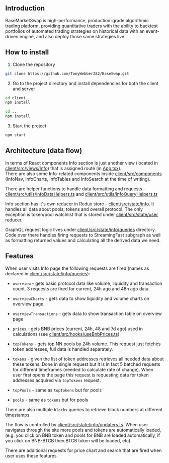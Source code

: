 ## Introduction
BaseMarketSwap is high-performance, production-grade algorithmic trading platform, providing quantitative traders with the ability to backtest portfolios of automated trading strategies on historical data with an event-driven engine, and also deploy those same strategies live.

## How to install

1. Clone the repository

```bash
git clone https://github.com/TonyWebber282/BaseSwap.git
```
2. Go to the project directory and install dependencies for both the client and server

```bash
cd client
npm install
```

```bash
cd ..
npm install
```

3. Start the project

```bash
npm start
```

## Architecture (data flow)

In terms of React components Info section is just another view (located in [client/src/views/Info](../client/src/views/Info)) that is assigned route (in [App.tsx](../client/src/App.tsx)).  
There are also some Info-related components inside [client/src/components](../client/src/components) (InfoNav, InfoCharts, InfoTables and InfoSearch at the time of writing).

There are helper functions to handle data formatting and requests - [client/src/utils/infoDataHelpers.ts](../client/src/utils/infoDataHelpers.ts) and [client/src/utils/infoQueryHelpers.ts](../client/src/utils/infoQueryHelpers.ts)

Info section has it's own reducer in Redux store - [client/src/state/info](../client/src/state/info). It handles all data about pools, tokens and overall protocol. The only exception is token/pool watchlist that is stored under [client/src/state/user](../client/src/state/user) reducer.

GraphQL request logic lives under [client/src/state/info/queries](../client/src/state/info/queries) directory. Code over there handles firing requests to StreamingFast subgraph as well as formatting returned values and calculating all the derived data we need.

## Features

When user visits Info page the following requests are fired (names as declared in [client/src/state/info/queries](../client/src/state/info/queries)):

- `overview` - gets basic protocol data like volume, liquidity and transaction count. 3 requests are fired for current, 24h ago and 48h ago data.  
- `overviewCharts` - gets data to show liquidity and volume charts on overview page.  
- `overviewTransactions` - gets data to show transaction table on overview page

- `prices` - gets BNB prices (current, 24h, 48 and 7d ago) used in calculations (see [client/src/hooks/useBnbPrices.ts](../client/src/hooks/useBnbPrices.ts))

- `topTokens` - gets top NN pools by 24h volume. This request just fetches token addresses, full data is handled separately.
- `tokens` - given the list of token addresses retrieves all needed data about these tokens. Done in single request but it is in fact 5 batched requests for different timeframes (needed to calculate rate of change). When user first opens the page this request is requesting data for token addresses acquired via `topTokens` request.

- `topPools` - same as `topTokens` but for pools
- `pools` - same as `tokens` but for pools

There are also multiple `blocks` queries to retrieve block numbers at different timestamps.

The flow is controlled by [client/src/state/info/updaters.ts](../client/src/state/info/updaters.ts). When user navigates through the site more pools and tokens are automatically loaded, (e.g. you click on BNB token and pools for BNB are loaded automatically, if you click on BNB-BTCB then BTCB token will be loaded, etc)

There are additional requests for price chart and search that are fired when user uses these features.


